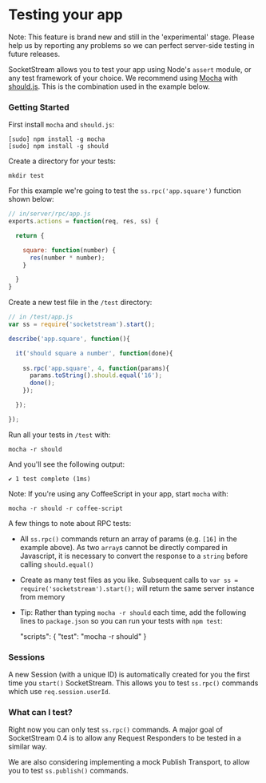 # Testing your app

Note: This feature is brand new and still in the 'experimental' stage. Please help us by reporting any problems so we can perfect server-side testing in future releases.

SocketStream allows you to test your app using Node's `assert` module, or any test framework of your choice. We recommend using [Mocha](http://visionmedia.github.com/mocha) with [should.js](https://github.com/visionmedia/should.js). This is the combination used in the example below.


### Getting Started

First install `mocha` and `should.js`:

    [sudo] npm install -g mocha
    [sudo] npm install -g should

Create a directory for your tests:

    mkdir test

For this example we're going to test the `ss.rpc('app.square')` function shown below:

```javascript
// in/server/rpc/app.js
exports.actions = function(req, res, ss) {

  return {

    square: function(number) {
      res(number * number);
    }

  }
}
```

Create a new test file in the `/test` directory:

```javascript
// in /test/app.js
var ss = require('socketstream').start();

describe('app.square', function(){

  it('should square a number', function(done){
    
    ss.rpc('app.square', 4, function(params){
      params.toString().should.equal('16');
      done();
    });

  });

});
```

Run all your tests in `/test` with:

    mocha -r should

And you'll see the following output:

    ✔ 1 test complete (1ms)


Note: If you're using any CoffeeScript in your app, start `mocha` with:

    mocha -r should -r coffee-script


A few things to note about RPC tests:

* All `ss.rpc()` commands return an array of params (e.g. `[16]` in the example above). As two `array`s cannot be directly compared in Javascript, it is necessary to convert the response to a `string` before calling `should.equal()`
* Create as many test files as you like. Subsequent calls to `var ss = require('socketstream').start();` will return the same server instance from memory

* Tip: Rather than typing `mocha -r should` each time, add the following lines to `package.json` so you can run your tests with `npm test`:

    "scripts": {
      "test": "mocha -r should"
     }



### Sessions

A new Session (with a unique ID) is automatically created for you the first time you `start()` SocketStream. This allows you to test `ss.rpc()` commands which use `req.session.userId`.


### What can I test?

Right now you can only test `ss.rpc()` commands. A major goal of SocketStream 0.4 is to allow any Request Responders to be tested in a similar way.

We are also considering implementing a mock Publish Transport, to allow you to test `ss.publish()` commands.

